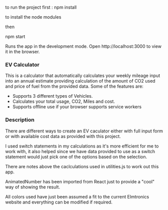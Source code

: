 to run the project first :
npm install

to install the node modules

then

npm start

Runs the app in the development mode.
Open http://localhost:3000 to view it in the browser.

### EV Calculator
This is a calculator that automatically calculates your weekly mileage input into an annual estimate providing calculation of the amount of CO2 used and price of fuel from the provided data.
Some of the features are:
- Supports 3 different types of Vehicles.
- Calculates your total usage, CO2, Miles and cost.
- Supports offline use if your browser supports service workers

### Description 

There are different ways to create an EV caculator either with full input form or with available cost data as provided with this project.

I used switch statements in my calculations as it's more efficient for me to work with, it also helped since we have data provided to use as a switch statement would just pick one of the options based on the selection.

There are notes above the caclculations used in utilities.js to work out this app.

AnimatedNumber has been imported from React just to provide a "cool" way of showing the result.

All colors used have just been assumed a fit to the current Elmtronics website and everything can be modified if required.